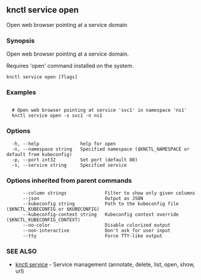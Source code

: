 ## knctl service open

Open web browser pointing at a service domain

### Synopsis

Open web browser pointing at a service domain.

Requires 'open' command installed on the system.

```
knctl service open [flags]
```

### Examples

```

  # Open web browser pointing at service 'svc1' in namespace 'ns1'
  knctl service open -s svc1 -n ns1
```

### Options

```
  -h, --help               help for open
  -n, --namespace string   Specified namespace ($KNCTL_NAMESPACE or default from kubeconfig)
  -p, --port int32         Set port (default 80)
  -s, --service string     Specified service
```

### Options inherited from parent commands

```
      --column strings              Filter to show only given columns
      --json                        Output as JSON
      --kubeconfig string           Path to the kubeconfig file ($KNCTL_KUBECONFIG or $KUBECONFIG)
      --kubeconfig-context string   Kubeconfig context override ($KNCTL_KUBECONFIG_CONTEXT)
      --no-color                    Disable colorized output
      --non-interactive             Don't ask for user input
      --tty                         Force TTY-like output
```

### SEE ALSO

* [knctl service](knctl_service.md)	 - Service management (annotate, delete, list, open, show, url)

